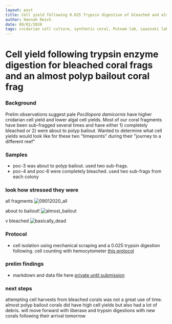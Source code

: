 ```yaml
---
layout: post
title: Cell yield following 0.025 Trypsin digestion of bleached and almost polyp bailout corals
author: Hannah Reich
date: 09/01/2020
tags: cnidarian cell culture, synthetic coral, Putnam lab, Lewinski lab, NSF HDR, polyp bailout, coral bleaching, trypsin
---
```


# Cell yield following trypsin enzyme digestion for bleached coral frags and an almost polyp bailout coral frag

### Background
Prelim observations suggest pale *Pocillopora damicornis* have higher cnidarian cell yield and lower algal cell yields. Most of our coral fragments have been sub-fragged several times and have either 1) completely bleached or 2) were about to polyp bailout. Wanted to determine what cell yields would look like for these two "timepoints" during their "journey to a different reef"

### Samples
- poc-3 was about to polyp bailout. used two sub-frags.
- poc-4 and poc-6 were completely bleached. used two sub-frags from each colony

### look how stressed they were
all fragments
![09012020_all](https://github.com/hgreich/CnidCellCulture/blob/master/photos/09012020_all.jpg)

about to bailout!
![almost_bailout](https://github.com/hgreich/CnidCellCulture/blob/master/photos/09012020_almost_polyp_bailout.jpg)

v bleached
![basically_dead](https://github.com/hgreich/CnidCellCulture/blob/master/photos/09012020_completely_bleached_1.jpg)

### Protocol
- cell isolation using mechanical scraping and a 0.025 trypsin digestion following. cell counting with hemocytometer [this protocol](https://github.com/thesyntheticcoral/SynCoral_Protocols/blob/master/Culturing/Cell_Isolation_Protocol.md)

### prelim findings
- markdown and data file here [private until submission](https://github.com/hgreich/CnidCellCulture/blob/master/markdown_files/09012020_bailout_bleached_coral_cell_yields.Md)

### next steps
attempting cell harvests from bleached corals was not a great use of time. almost polyp bailout corals did have high cell yields but also had a lot of debris. will move forward with liberase and trypsin digestions with new corals following their arrival tomorrow
